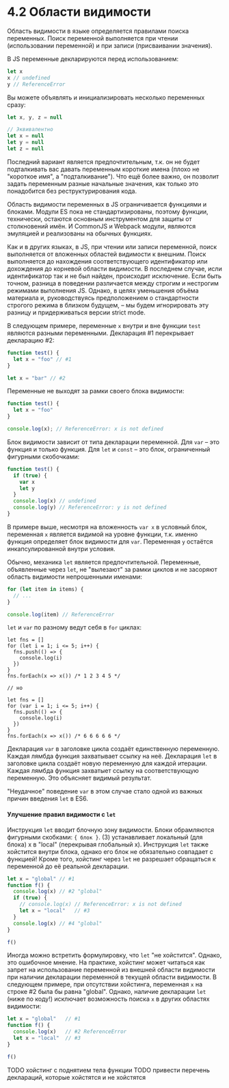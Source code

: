 # 4.2 Области видимости

Область видимости в языке определяется правилами поиска переменных.
Поиск переменной выполняется при чтении (использовании переменной) и при записи (присваивании значения).

В JS переменные декларируются перед использованием:

```js
let x
x // undefined
y // ReferenceError
```

Вы можете объявлять и инициализировать несколько переменных сразу:

```js
let x, y, z = null

// Эквивалентно
let x = null
let y = null
let z = null
```

Последний вариант является предпочтительным, т.к. он не будет подталкивать вас давать переменным
короткие имена (плохо не "короткое имя", а "подталкивание"). Что ещё более важно, он позволит задать переменным разные
начальные значения, как только это понадобится без реструктурирования кода.

Область видимости переменных в JS ограничивается функциями и блоками. Модули ES пока не стандартизированы,
поэтому функции, технически, остаются основным инструментом для защиты от столкновений имён. И CommonJS и Webpack модули,
являются эмуляцией и реализованы на обычных функциях.

Как и в других языках, в JS, при чтении или записи переменной, поиск выполняется от вложенных областей
видимости к внешним. Поиск выполняется до нахождения соответствующего идентификатор или дохождения
до корневой области видимости. В последнем случае, исли идентификатор так и не был найден,
происходит исключение. Если быть точном, разница в поведении различается между строгим и нестрогим
режимами выполнения JS. Однако, в целях уменьшения объёма материала и, руководствуясь предположением
о стандартности строгого режима в близком будущем, – мы будем игнорировать эту разницу и придерживаться
версии strict mode.

В следующем примере, переменные `x` внутри и вне функции `test` являются разными переменными.
Декларация #1 перекрывает декларацию #2:

```js
function test() {
  let x = "foo" // #1
}

let x = "bar" // #2
```

Переменные не выходят за рамки своего блока видимости:

```js
function test() {
  let x = "foo"
}

console.log(x); // ReferenceError: x is not defined
```

Блок видимости зависит от типа декларации переменной. Для `var` – это функция и только функция.
Для `let` и `const` – это блок, ограниченный фигурными скобочками:

```js
function test() {
  if (true) {
    var x
    let y
  }
  console.log(x) // undefined
  console.log(y) // ReferenceError: y is not defined
}
```

В примере выше, несмотря на вложенность `var x` в условный блок, переменная `x` является
видимой на уровне функции, т.к. именно функция определяет блок видимости для `var`.
Переменная `y` остаётся инкапсулированной внутри условия.

Обычно, механика `let` является предпочтительной. Переменные, объявленные через `let`, не "вылезают"
за рамки циклов и не засоряют область видимости непрошенными именами:

```js
for (let item in items) {
  // ...
}

console.log(item) // ReferenceError
```

`let` и `var` по разному ведут себя в `for` циклах:

```
let fns = []
for (let i = 1; i <= 5; i++) {
  fns.push(() => {
    console.log(i)
  })
}
fns.forEach(x => x()) /* 1 2 3 4 5 */

// но

let fns = []
for (var i = 1; i <= 5; i++) {
  fns.push(() => {
    console.log(i)
  })
}
fns.forEach(x => x()) /* 6 6 6 6 6 */
```

Декларация `var` в заголовке цикла создаёт единственную переменную. Каждая лямбда функция
захватывает ссылку на неё. Декларация `let` в заголовке цикла создаёт новую переменную
для каждой итерации.  Каждая лямбда функция захватыет ссылку на соответствующую переменную.
Это объясняет видимый результат.

"Неудачное" поведение `var` в этом случае стало одной из важных причин введения `let` в ES6.

#### Улучшение правил видимости с `let`

Инструкция `let` вводит блочную зону видимости. Блоки обрамляются фигурными скобками: `{ блок }`.
(3) устанавливает локальный (для блока) x в "local" (перекрывая глобальный x).
Инструкция `let` также хойстится внутри блока, однако его блок не обязательно совпадает с функцией!
Кроме того, хойстинг через `let` не разрешает обращаться к переменной до её реальной декларации.

```js
let x = "global" // #1
function f() {
  console.log(x) // #2 "global"
  if (true) {
    // console.log(x) // ReferenceError: x is not defined
    let x = "local"   // #3
  }
  console.log(x) // #4 "global"
}

f()
```

Иногда можно встретить формулировку, что `let` "не хойстится". Однако, это ошибочное мнение.
На практике, хойстинг может читаться как запрет на использование переменной из внешней
области видимости при наличии декларации переменной в текущей области видимости.
В следующем примере, при отсутствии хойстинга, переменная `x` на строке #2 была бы равна "global".
Однако, наличие декларации `let` (ниже по коду!) исключает возможность поиска `x` в других
областях видимости:

```js
let x = "global"   // #1
function f() {
  console.log(x)   // #2 ReferenceError
  let x = "local"  // #3
}

f()
```

TODO хойстинг с поднятием тела функции
TODO привести перечень деклараций, которые хойстятся и не хойстятся
